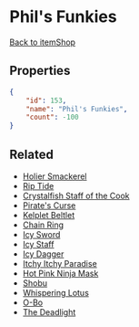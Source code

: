 # Phil's Funkies

<no description available>

[Back to itemShop](../item-shops.md)

## Properties

```json
{
    "id": 153,
    "name": "Phil's Funkies",
    "count": -100
}
```

## Related

- [Holier Smackerel](../items/3561-holier-smackerel.md)
- [Rip Tide](../items/3562-rip-tide.md)
- [Crystalfish Staff of the Cook](../items/3563-crystalfish-staff-of-the-cook.md)
- [Pirate's Curse](../items/3554-pirate-s-curse.md)
- [Kelplet Beltlet](../items/3555-kelplet-beltlet.md)
- [Chain Ring](../items/3556-chain-ring.md)
- [Icy Sword](../items/1765-icy-sword.md)
- [Icy Staff](../items/1766-icy-staff.md)
- [Icy Dagger](../items/1767-icy-dagger.md)
- [Itchy Itchy Paradise](../items/1131-itchy-itchy-paradise.md)
- [ Hot Pink Ninja Mask](../items/1136-hot-pink-ninja-mask.md)
- [Shobu](../items/1118-shobu.md)
- [Whispering Lotus](../items/1119-whispering-lotus.md)
- [O-Bo](../items/1120-o-bo.md)
- [The Deadlight](../items/978-the-deadlight.md)

